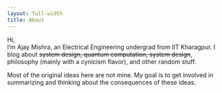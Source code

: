 ```yaml
---
layout: full-width
title: About
---
```


Hi,   
I’m Ajay Mishra, an Electrical Engineering undergrad from IIT Kharagpur. I blog about ~~system design, quantum computation, system design~~, philosophy (mainly with a cynicism flavor), and other random stuff.

Most of the original ideas here are not mine. My goal is to get involved in summarizing and thinking about the consequences of these ideas.